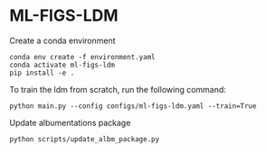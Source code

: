 # ML-FIGS-LDM

Create a conda environment

```
conda env create -f environment.yaml
conda activate ml-figs-ldm
pip install -e .
```

To train the ldm from scratch, run the following command:

```
python main.py --config configs/ml-figs-ldm.yaml --train=True
```

Update albumentations package 

``` 
python scripts/update_albm_package.py
```
